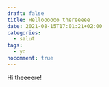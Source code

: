 ```yaml
---
draft: false
title: Helloooooo thereeeee
date: 2021-08-15T17:01:21+02:00
categories:
  - salut
tags:
  - yo
nocomment: true
---
```

Hi theeeere!